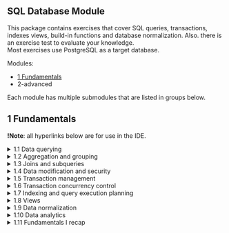## SQL Database Module 

This package contains exercises that cover SQL queries, transactions, indexes views, build-in functions and database normalization. Also. there is an exercise test to evaluate your knowledge. <br> 
Most exercises use PostgreSQL as a target database.

Modules:
- [1 Fundamentals](1-fundamentals)
- 2-advanced

Each module has multiple submodules that are listed in groups below.

## 1 Fundamentals
**!Note**: all hyperlinks below are for use in the IDE.
<details> 
  <summary>1.1 Data querying</summary>

👉 **Implement Data Querying exercises of the module**

1. Check the session's [sql basics codeus.pdf](1-fundamentals%2F1-1-data-querying%2Fsql%20basics%20codeus.pdf) presentation;
2. Check [readme.md](1-fundamentals%2F1-1-data-querying%2Freadme.md);
3. Implement warmup exercises from [warmup](1-fundamentals%2F1-1-data-querying%2Fsrc%2Ftest%2Fresources%2Fwarmup);
4. Check your warmup solution implementation using [WarmUpSqlQueriesTest.java](1-fundamentals%2F1-1-data-querying%2Fsrc%2Ftest%2Fjava%2Forg%2Fcodeus%2Fdatabase%2Ffundamentals%2Fdata_quering%2FWarmUpSqlQueriesTest.java);
5. Implement main exercises from [main](1-fundamentals%2F1-1-data-querying%2Fsrc%2Ftest%2Fresources%2Fmain);
6. Check your solution implementation using [SqlQueriesTest.java](1-fundamentals%2F1-1-data-querying%2Fsrc%2Ftest%2Fjava%2Forg%2Fcodeus%2Fdatabase%2Ffundamentals%2Fdata_quering%2FSqlQueriesTest.java).

💡 The implemented solution can be found on the `master-completed` branch.
</details>
<details> 
  <summary>1.2 Aggregation and grouping</summary>
👉 **Implement Data Aggregation and Grouping exercises of the module**

1. Check the session's [sql_aggregation_grouping.pdf](1-fundamentals%2F1-2-aggregation-and-grouping%2Fsql_aggregation_grouping.pdf) presentation;
2. Check [readme.md](1-fundamentals%2F1-2-aggregation-and-grouping%2Freadme.md);
3. Implement main exercises from [mandatory](1-fundamentals%2F1-2-aggregation-and-grouping%2Fsrc%2Ftest%2Fresources%2Fqueries%2Fmandatory);
4. Check your solution implementation using [SqlQueriesTest.java](1-fundamentals%2F1-2-aggregation-and-grouping%2Fsrc%2Ftest%2Fjava%2Forg%2Fcodeus%2Fdatabase%2Ffundamentals%2Faggregation_and_grouping%2FSqlQueriesTest.java).

🔥 Implement exercises from [optional](1-fundamentals%2F1-2-aggregation-and-grouping%2Fsrc%2Ftest%2Fresources%2Fqueries%2Foptional).

💡 The implemented solution can be found on the `master-completed` branch.
</details>
<details> 
  <summary>1.3 Joins and subqueries</summary>
👉 **Implement Data Joins and Subqueries exercises of the module**

1. Check the session's [joins+cte.pptx.pdf](1-fundamentals%2F1-3-joins-and-subqueries%2Fjoins+cte.pptx.pdf) presentation;
2. Check [readme.md](1-fundamentals%2F1-3-joins-and-subqueries%2Freadme.md);
3. Implement main exercises from [mandatory](1-fundamentals%2F1-3-joins-and-subqueries%2Fsrc%2Ftest%2Fresources%2Fmandatory);
4. Check your solution implementation using [BankingQueriesTest.java](1-fundamentals%2F1-3-joins-and-subqueries%2Fsrc%2Ftest%2Fjava%2Forg%2Fcodeus%2Fdatabase%2Ffundamentals%2Fjoins_and_subqueries%2FBankingQueriesTest.java).

🔥 Implement exercises from [optional](1-fundamentals%2F1-3-joins-and-subqueries%2Fsrc%2Ftest%2Fresources%2Foptional).

💡 The implemented solution can be found on the `master-completed` branch.
</details>
<details> 
  <summary>1.4 Data modification and security</summary>
👉 **Implement Data Modification and Security Fundamentals exercises of the module**

1. Check the session's [data_modifications_security_fundamentals.pdf](1-fundamentals%2F1-4-data-modification-and-security%2Fdata_modifications_security_fundamentals.pdf) presentation;
2. Check [readme.md](1-fundamentals%2F1-4-data-modification-and-security%2FREADME.md);
3. Implement main exercises from [queries](1-fundamentals%2F1-fundamentals%2F1-4-data-modification-and-security%2F%2Fsrc%2Ftest%2Fresources%2Fqueries);
4. Check your solution implementation using [DataModificationTest.java](1-fundamentals%2F1-4-data-modification-and-security%2Fsrc%2Ftest%2Fjava%2Forg%2Fcodeus%2Fdatabase%2Ffundamentals%2Fdata_modification%2FDataModificationTest.java).

💡 The implemented solution can be found on the `master-completed` branch.
</details>
<details> 
  <summary>1.5 Transaction management</summary>
👉 **Implement Transaction Management exercises of the module**

1. Check the session's [transaction management.pdf](1-fundamentals%2F1-5-transaction-management%2Ftransaction%20management.pdf) presentation;
2. Check [readme.md](1-fundamentals%2F1-5-transaction-management%2FREADME.md);
3. Implement main exercises from [BankingDaoImpl.java](1-fundamentals%2F1-5-transaction-management%2Fsrc%2Fmain%2Fjava%2Forg%2Fcodeus%2Fdatabase%2Ffundamentals%2Ftransaction_management%2Fdao%2FBankingDaoImpl.java);
4. Check your solution implementation using [BankingDaoTest.java](1-fundamentals%2F1-5-transaction-management%2Fsrc%2Ftest%2Fjava%2Forg%2Fcodeus%2Fdatabase%2Ffundamentals%2Ftransaction_management%2Fdao%2FBankingDaoTest.java).

💡 The implemented solution can be found on the `master-completed` branch.
</details>
<details> 
  <summary>1.6 Transaction concurrency control</summary>
👉 **Implement Transaction Concurrency Control exercises of the module**

1. Check the session's [concurrency-control.pdf](1-fundamentals%2F1-6-transaction-concurrency-control%2Fconcurrency-control.pdf) presentation;
2. Check [readme.md](1-fundamentals%2F1-6-transaction-concurrency-control%2FREADME.md);
3. Implement main exercises from [tasks](1-fundamentals%2F1-6-transaction-concurrency-control%2Fsrc%2Ftest%2Fresources%2Ftasks);
4. Check your solution implementation using [TransactionConcurrencyTest.java](1-fundamentals%2F1-6-transaction-concurrency-control%2Fsrc%2Ftest%2Fjava%2Forg%2Fcodeus%2Fdatabase%2Ffundamentals%2Fconcurrency_control%2FTransactionConcurrencyTest.java)

💡 The implemented solution can be found on the `master-completed` branch.
</details>
<details> 
  <summary>1.7 Indexing and query execution planning</summary>
👉 **Implement Transaction Concurrency Control exercises of the module**

1. Check the session's [concurrency-control.pdf](1-fundamentals%2F1-6-transaction-concurrency-control%2Fconcurrency-control.pdf) presentation;
2. Check [readme.md](1-fundamentals%2F1-6-transaction-concurrency-control%2FREADME.md);
3. Implement main exercises from [tasks](1-fundamentals%2F1-6-transaction-concurrency-control%2Fsrc%2Ftest%2Fresources%2Ftasks);
4. Check your solution implementation using [TransactionConcurrencyTest.java](1-fundamentals%2F1-6-transaction-concurrency-control%2Fsrc%2Ftest%2Fjava%2Forg%2Fcodeus%2Fdatabase%2Ffundamentals%2Fconcurrency_control%2FTransactionConcurrencyTest.java)

💡 The implemented solution can be found on the `master-completed` branch.
</details>
<details> 
  <summary>1.8 Views</summary>
👉 **Implement Table Views exercises of the module**

1. Check the session's [views.pdf](1-fundamentals%2F1-8-views%2Fcodeus_view_april_25.pdf) presentation;
2. Check [readme.md](1-fundamentals%2F1-8-views%2Freadme.md);
3. Implement main exercises from [views_and_materialized_views](1-fundamentals%2F1-8-views%2Fsrc%2Ftest%2Fresources%2Fviews_and_materialized_views);
4. Check your solution implementation using [ViewsAndMaterializedViewsTest.java](1-fundamentals%2F1-8-views%2Fsrc%2Ftest%2Fjava%2Forg%2Fcodeus%2Fdatabase%2Ffundamentals%2Fviews%2FViewsAndMaterializedViewsTest.java).

💡 The implemented solution can be found on the `master-completed` branch.
</details>
<details> 
  <summary>1.9 Data normalization</summary>
👉 **Implement Norm Forms exercises of the module**

1. Check the session's [sql-normalization.pdf](1-fundamentals%2F1-9-data-normalization%2Fsql-normalization.pdf) presentation;
2. Check [README.md](1-fundamentals%2F1-9-data-normalization%2FREADME.md);
3. Implement main exercises from [resources](1-fundamentals%2F1-9-data-normalization%2Fsrc%2Ftest%2Fresources) directory;
4. Check your solution implementation using [SqlQueriesTest.java](1-fundamentals%2F1-9-data-normalization%2Fsrc%2Ftest%2Fjava%2Forg%2Fcodeus%2Fdatabase%2Ffundamentals%2Fdata_normalization%2FSqlQueriesTest.java).

💡 The implemented solution can be found on the `master-completed` branch.
</details>
<details> 
  <summary>1.10 Data analytics</summary>
👉 **Implement Data Analytics (using built-in functions) exercises of the module**

1. Check the session's [window functions.pdf](1-fundamentals%2F1-10-data-analytics%2Fwindow%20functions.pdf) presentation;
2. Check [README.md](1-fundamentals%2F1-10-data-analytics%2FREADME.md)
3. Implement main exercises from [queries](1-fundamentals%2F1-10-data-analytics%2Fsrc%2Ftest%2Fresources%2Fqueries);
4. Check your solution implementation using [SqlWindowFunctionTests.java](1-fundamentals%2F1-10-data-analytics%2Fsrc%2Ftest%2Fjava%2Forg%2Fcodeus%2Fdatabase%2Ffundamentals%2Fdata_analytics%2FSqlWindowFunctionTests.java).

💡 The implemented solution can be found on the `master-completed` branch.
</details>
<details> 
  <summary>1.11 Fundamentals I recap</summary>
👉 **Solve problems and verify your knowledge**

1. Check [readme.md](1-fundamentals%2Ffundamentals-recap%2Freadme.md);
2. Solve problems from [queries](1-fundamentals%2Ffundamentals-recap%2Fsrc%2Ftest%2Fresources%2Fqueries);
3. Check your solution implementation using [SqlQueriesTest.java](1-fundamentals%2Ffundamentals-recap%2Fsrc%2Ftest%2Fjava%2Forg%2Fcodeus%2Fdatabase%2Ffundamentals%2Frecap%2FSqlQueriesTest.java).

💡 The implemented solution can be found on the `master-completed` branch.
</details>


